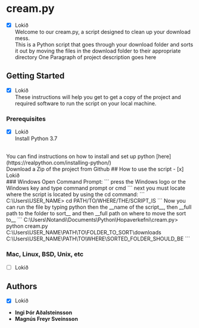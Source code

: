 # cream.py
- [x] Lokið <br />
Welcome to our cream.py, a script designed to clean up your download mess. <br />
This is a Python script that goes through your download folder and sorts it out by moving the files in the download folder to their appropriate directory
One Paragraph of project description goes here

## Getting Started
- [x] Lokið <br />
These instructions will help you get to get a copy of the project and required software to run the script on your local machine.

### Prerequisites
- [x] Lokið <br />
Install Python 3.7
<br />
You can find instructions on how to install and set up python [here](https://realpython.com/installing-python/)
<br />
Download a Zip of the project from Github
## How to use the script
- [x] Lokið <br />
### Windows
Open Command Prompt:
```
press the Windows logo or the Windows key and type command prompt or cmd
```
next you must locate where the script is located by using the cd command:
```
C:\Users\USER_NAME> cd PATH/TO/WHERE/THE/SCRIPT_IS
```
Now you can run the file by typing python then the __name of the script__, then __full path to the folder to sort__ and then __full path on where to move the sort to__
```
C:\Users\Notandi\Documents\Python\Hopaverkefni\cream.py> python cream.py C:\Users\USER_NAME\PATH\TO\FOLDER_TO_SORT\downloads C:\Users\USER_NAME\PATH\TO\WHERE\SORTED_FOLDER_SHOULD_BE
```

### Mac, Linux, BSD, Unix, etc
- [ ] Lokið <br />

## Authors
- [x] Lokið
* **Ingi Þór Aðalsteinsson**
* **Magnús Freyr Sveinsson**
